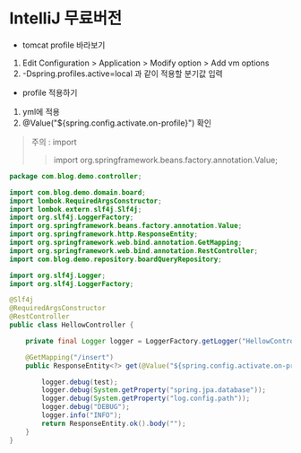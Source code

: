 # IntelliJ 무료버전

* tomcat profile 바라보기
1. Edit Configuration > Application > Modify option > Add vm options
2. -Dspring.profiles.active=local 과 같이 적용할 분기값 입력 

* profile 적용하기

1. yml에 적용
2. @Value("${spring.config.activate.on-profile}") 확인 
> 주의 : import
>>import org.springframework.beans.factory.annotation.Value;
```java
package com.blog.demo.controller;

import com.blog.demo.domain.board;
import lombok.RequiredArgsConstructor;
import lombok.extern.slf4j.Slf4j;
import org.slf4j.LoggerFactory;
import org.springframework.beans.factory.annotation.Value;
import org.springframework.http.ResponseEntity;
import org.springframework.web.bind.annotation.GetMapping;
import org.springframework.web.bind.annotation.RestController;
import com.blog.demo.repository.boardQueryRepository;

import org.slf4j.Logger;
import org.slf4j.LoggerFactory;

@Slf4j
@RequiredArgsConstructor
@RestController
public class HellowController {

    private final Logger logger = LoggerFactory.getLogger("HellowController의 로그");

    @GetMapping("/insert")
    public ResponseEntity<?> get(@Value("${spring.config.activate.on-profile}") String test) {

        logger.debug(test);
        logger.debug(System.getProperty("spring.jpa.database"));
        logger.debug(System.getProperty("log.config.path"));
        logger.debug("DEBUG");
        logger.info("INFO");
        return ResponseEntity.ok().body("");
    }
}
```
